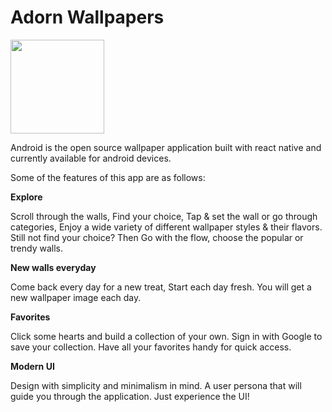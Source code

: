 # Adorn Wallpapers
[<img src="https://upload.wikimedia.org/wikipedia/commons/thumb/7/78/Google_Play_Store_badge_EN.svg/2560px-Google_Play_Store_badge_EN.svg.png" width="150">](https://play.google.com/store/apps/details?id=com.adorn)

Android is the open source wallpaper application built with react native and currently available for android devices. 

Some of the features of this app are as follows:

**Explore**

Scroll through the walls, Find your choice, Tap & set the wall or go through categories, Enjoy a wide variety of different wallpaper styles & their flavors. Still not find your choice? Then Go with the flow, choose the popular or trendy walls.

**New walls everyday**

Come back every day for a new treat, Start each day fresh. You will get a new wallpaper image each day. 

**Favorites**

Click some hearts and build a collection of your own. Sign in with Google to save your collection. Have all your favorites handy for quick access.

**Modern UI**

Design with simplicity and minimalism in mind. A user persona that will guide you through the application. Just experience the UI!
